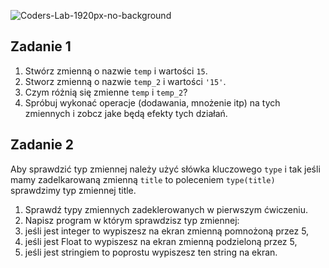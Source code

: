 ![Coders-Lab-1920px-no-background](https://user-images.githubusercontent.com/30623667/104709387-2b7ac180-571f-11eb-9b94-517aa6d501c9.png)



## Zadanie 1
1. Stwórz zmienną o nazwie `temp` i wartości `15`.
2. Stworz zmienną o nazwie `temp_2` i wartości `'15'`.
3. Czym różnią się zmienne `temp` i `temp_2`?
4. Spróbuj wykonać operacje (dodawania, mnożenie itp) na tych zmiennych i zobcz jake będą efekty tych działań.

## Zadanie 2
Aby sprawdzić typ zmiennej należy użyć słówka kluczowego `type`
i tak jeśli mamy zadelkarowaną zmienną `title` to poleceniem `type(title)` sprawdzimy typ zmiennej title.

1. Sprawdź typy zmiennych zadeklerowanych w pierwszym ćwiczeniu.
2. Napisz program w którym sprawdzisz typ zmiennej:
  1. jeśli jest integer to wypiszesz na ekran zmienną pomnożoną przez 5,
  2. jeśli jest Float to wypiszesz na ekran zmienną podzieloną przez 5,
  3. jeśli jest stringiem to poprostu wypiszesz ten string na ekran.
